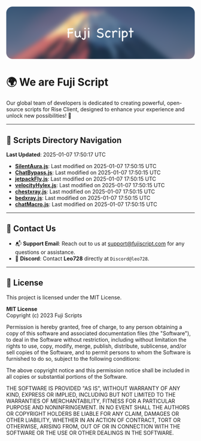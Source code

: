 ![Banner](.github/b.webp)

# 🌍 **We are Fuji Script**

Our global team of developers is dedicated to creating powerful, open-source scripts for Rise Client, designed to enhance your experience and unlock new possibilities! 🌟

---
<!-- SCRIPTS_NAVIGATION_START -->
## 📂 **Scripts Directory Navigation**

**Last Updated**: 2025-01-07 17:50:17 UTC

- **[SilentAura.js](scripts/SilentAura.js)**: Last modified on 2025-01-07 17:50:15 UTC
- **[ChatBypass.js](scripts/ChatBypass.js)**: Last modified on 2025-01-07 17:50:15 UTC
- **[jetpackFly.js](scripts/jetpackFly.js)**: Last modified on 2025-01-07 17:50:15 UTC
- **[velocityHylex.js](scripts/velocityHylex.js)**: Last modified on 2025-01-07 17:50:15 UTC
- **[chestxray.js](scripts/chestxray.js)**: Last modified on 2025-01-07 17:50:15 UTC
- **[bedxray.js](scripts/bedxray.js)**: Last modified on 2025-01-07 17:50:15 UTC
- **[chatMacro.js](scripts/chatMacro.js)**: Last modified on 2025-01-07 17:50:15 UTC

<!-- SCRIPTS_NAVIGATION_END -->

---

## 💬 **Contact Us**  
- 📬 **Support Email**: Reach out to us at [support@fujiscript.com](mailto:support@fujiscript.com) for any questions or assistance.  
- 💬 **Discord**: Contact **Leo728** directly at `Discord@leo728`.

---

## 📜 **License**

This project is licensed under the MIT License.  

**MIT License**  
Copyright (c) 2023 Fuji Scripts  

Permission is hereby granted, free of charge, to any person obtaining a copy of this software and associated documentation files (the "Software"), to deal in the Software without restriction, including without limitation the rights to use, copy, modify, merge, publish, distribute, sublicense, and/or sell copies of the Software, and to permit persons to whom the Software is furnished to do so, subject to the following conditions:  

The above copyright notice and this permission notice shall be included in all copies or substantial portions of the Software.  

THE SOFTWARE IS PROVIDED "AS IS", WITHOUT WARRANTY OF ANY KIND, EXPRESS OR IMPLIED, INCLUDING BUT NOT LIMITED TO THE WARRANTIES OF MERCHANTABILITY, FITNESS FOR A PARTICULAR PURPOSE AND NONINFRINGEMENT. IN NO EVENT SHALL THE AUTHORS OR COPYRIGHT HOLDERS BE LIABLE FOR ANY CLAIM, DAMAGES OR OTHER LIABILITY, WHETHER IN AN ACTION OF CONTRACT, TORT OR OTHERWISE, ARISING FROM, OUT OF OR IN CONNECTION WITH THE SOFTWARE OR THE USE OR OTHER DEALINGS IN THE SOFTWARE.  

